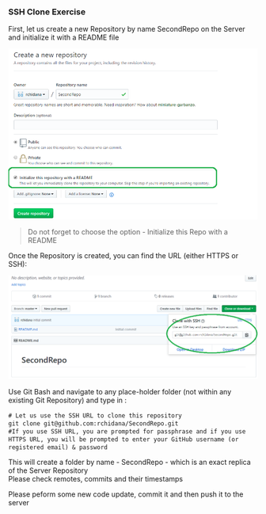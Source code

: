 ### SSH Clone Exercise

First, let us create a new Repository by name SecondRepo on the Server and initialize it with a README file <br>

![](images/SecondRepo.png?raw=true)
>Do not forget to choose the option - Initialize this Repo with a README

Once the Repository is created, you can find the URL (either HTTPS or SSH):

![](images/SecondRepoURL.png?raw=true)

Use Git Bash and navigate to any place-holder folder (not within any existing Git Repository) and type in :

```
# Let us use the SSH URL to clone this repository
git clone git@github.com:rchidana/SecondRepo.git
#If you use SSH URL, you are prompted for passphrase and if you use HTTPS URL, you will be prompted to enter your GitHub username (or registered email) & password
```

This will create a folder by name - SecondRepo - which is an exact replica of the Server Repository <br>
Please check remotes, commits and their timestamps <br>

Please peform some new code update, commit it and then push it to the server <br>